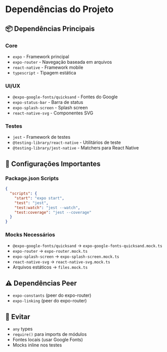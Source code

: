 # Dependências do Projeto

## 📦 Dependências Principais

### Core
- `expo` - Framework principal
- `expo-router` - Navegação baseada em arquivos
- `react-native` - Framework mobile
- `typescript` - Tipagem estática

### UI/UX
- `@expo-google-fonts/quicksand` - Fontes do Google
- `expo-status-bar` - Barra de status
- `expo-splash-screen` - Splash screen
- `react-native-svg` - Componentes SVG

### Testes
- `jest` - Framework de testes
- `@testing-library/react-native` - Utilitários de teste
- `@testing-library/jest-native` - Matchers para React Native

## 🔧 Configurações Importantes

### Package.json Scripts
```json
{
  "scripts": {
    "start": "expo start",
    "test": "jest",
    "test:watch": "jest --watch",
    "test:coverage": "jest --coverage"
  }
}
```

### Mocks Necessários
- `@expo-google-fonts/quicksand` → `expo-google-fonts-quicksand.mock.ts`
- `expo-router` → `expo-router.mock.ts`
- `expo-splash-screen` → `expo-splash-screen.mock.ts`
- `react-native-svg` → `react-native-svg.mock.ts`
- Arquivos estáticos → `files.mock.ts`

## ⚠️ Dependências Peer
- `expo-constants` (peer do expo-router)
- `expo-linking` (peer do expo-router)

## 🚫 Evitar
- `any` types
- `require()` para imports de módulos
- Fontes locais (usar Google Fonts)
- Mocks inline nos testes 